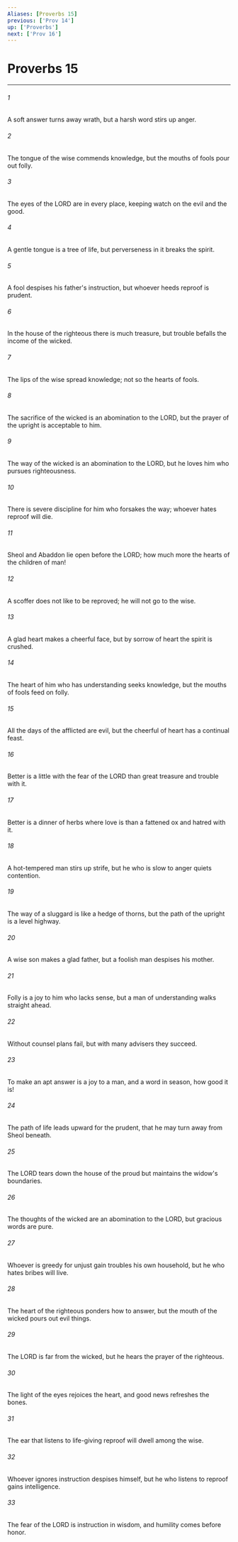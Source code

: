 ```yaml
---
Aliases: [Proverbs 15]
previous: ['Prov 14']
up: ['Proverbs']
next: ['Prov 16']
---
```

# Proverbs 15

***

 

###### 1 
A soft answer turns away wrath, 
 but a harsh word stirs up anger. 
 
 

###### 2 
The tongue of the wise commends knowledge, 
 but the mouths of fools pour out folly. 
 
 

###### 3 
The eyes of the LORD are in every place, 
 keeping watch on the evil and the good. 
 
 

###### 4 
A gentle tongue is a tree of life, 
 but perverseness in it breaks the spirit. 
 
 

###### 5 
A fool despises his father's instruction, 
 but whoever heeds reproof is prudent. 
 
 

###### 6 
In the house of the righteous there is much treasure, 
 but trouble befalls the income of the wicked. 
 
 

###### 7 
The lips of the wise spread knowledge; 
 not so the hearts of fools. 
 
 

###### 8 
The sacrifice of the wicked is an abomination to the LORD, 
 but the prayer of the upright is acceptable to him. 
 
 

###### 9 
The way of the wicked is an abomination to the LORD, 
 but he loves him who pursues righteousness. 
 
 

###### 10 
There is severe discipline for him who forsakes the way; 
 whoever hates reproof will die. 
 
 

###### 11 
Sheol and Abaddon lie open before the LORD; 
 how much more the hearts of the children of man! 
 
 

###### 12 
A scoffer does not like to be reproved; 
 he will not go to the wise. 
 
 

###### 13 
A glad heart makes a cheerful face, 
 but by sorrow of heart the spirit is crushed. 
 
 

###### 14 
The heart of him who has understanding seeks knowledge, 
 but the mouths of fools feed on folly. 
 
 

###### 15 
All the days of the afflicted are evil, 
 but the cheerful of heart has a continual feast. 
 
 

###### 16 
Better is a little with the fear of the LORD 
 than great treasure and trouble with it. 
 
 

###### 17 
Better is a dinner of herbs where love is 
 than a fattened ox and hatred with it. 
 
 

###### 18 
A hot-tempered man stirs up strife, 
 but he who is slow to anger quiets contention. 
 
 

###### 19 
The way of a sluggard is like a hedge of thorns, 
 but the path of the upright is a level highway. 
 
 

###### 20 
A wise son makes a glad father, 
 but a foolish man despises his mother. 
 
 

###### 21 
Folly is a joy to him who lacks sense, 
 but a man of understanding walks straight ahead. 
 
 

###### 22 
Without counsel plans fail, 
 but with many advisers they succeed. 
 
 

###### 23 
To make an apt answer is a joy to a man, 
 and a word in season, how good it is! 
 
 

###### 24 
The path of life leads upward for the prudent, 
 that he may turn away from Sheol beneath. 
 
 

###### 25 
The LORD tears down the house of the proud 
 but maintains the widow's boundaries. 
 
 

###### 26 
The thoughts of the wicked are an abomination to the LORD, 
 but gracious words are pure. 
 
 

###### 27 
Whoever is greedy for unjust gain troubles his own household, 
 but he who hates bribes will live. 
 
 

###### 28 
The heart of the righteous ponders how to answer, 
 but the mouth of the wicked pours out evil things. 
 
 

###### 29 
The LORD is far from the wicked, 
 but he hears the prayer of the righteous. 
 
 

###### 30 
The light of the eyes rejoices the heart, 
 and good news refreshes the bones. 
 
 

###### 31 
The ear that listens to life-giving reproof 
 will dwell among the wise. 
 
 

###### 32 
Whoever ignores instruction despises himself, 
 but he who listens to reproof gains intelligence. 
 
 

###### 33 
The fear of the LORD is instruction in wisdom, 
 and humility comes before honor.
 

